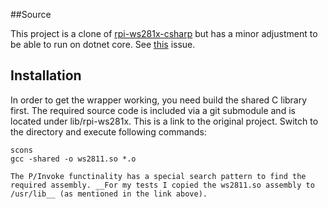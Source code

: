 ##Source

This project is a clone of [rpi-ws281x-csharp](https://github.com/rpi-ws281x/rpi-ws281x-csharp) but has a minor adjustment to be able to run on dotnet core.
See [this](https://github.com/rpi-ws281x/rpi-ws281x-csharp/issues/2) issue.

## Installation
In order to get the wrapper working, you need build the shared C library first.
The required source code is included via a git submodule and is located under lib/rpi-ws281x.
This is a link to the original project.
Switch to the directory and execute following commands:
```
scons
gcc -shared -o ws2811.so *.o

The P/Invoke functinality has a special search pattern to find the required assembly. __For my tests I copied the ws2811.so assembly to /usr/lib__ (as mentioned in the link above).
